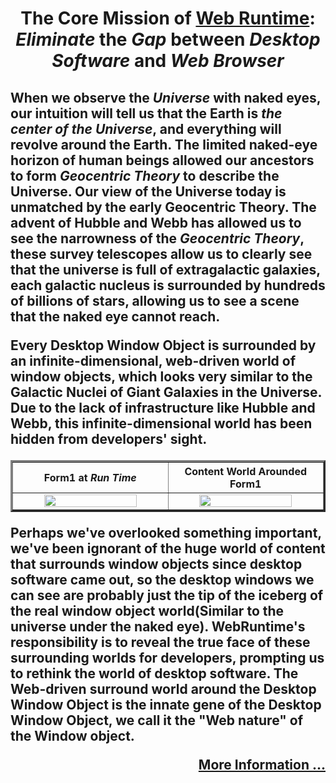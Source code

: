 <h1 align=center>

The Core Mission of [Web Runtime](https://github.com/TangramDev/OpenWebRunTime):<br><i>Eliminate</i> the <i>Gap</i> between <i>Desktop Software</i> and <i>Web Browser</i>
</h1>
<h2>
<p>When we observe the <i>Universe</i> with naked eyes, our intuition will tell us that the Earth is <i>the center of the Universe</i>, and everything will revolve around the Earth. The limited naked-eye horizon of human beings allowed our ancestors to form <i>Geocentric Theory</i> to describe the Universe. Our view of the Universe today is unmatched by the early Geocentric Theory. The advent of Hubble and Webb has allowed us to see the narrowness of the  <i>Geocentric Theory</i>, these survey telescopes allow us to clearly see that the universe is full of extragalactic galaxies, each galactic nucleus is surrounded by hundreds of billions of stars, allowing us to see a scene that the naked eye cannot reach.</p>
<p>  
Every Desktop Window Object is surrounded by an infinite-dimensional, web-driven world of window objects, which looks very similar to the Galactic Nuclei of Giant Galaxies in the Universe. Due to the lack of infrastructure like Hubble and Webb, this infinite-dimensional world has been hidden from developers' sight.</p>
<center>
        <table border="3" cellpadding="3">
            <thead>
                <tr>
                    <th align=center> <strong>Form1 at <i>Run Time</i></strong>
                    <th align=center> <strong>Content World Arounded Form1</strong>
               </tr>            
	<tbody>
                <tr>
                    <td width="50%">
                     <div align=center id="Form1DesignTime"><img src="https://user-images.githubusercontent.com/26355688/196174538-97d01137-f58c-4a6e-a878-6246824ec7c7.jpg" width="80%"/></div>   
                    </td>
                    <td width="50%">
		      <div align=center id="dynForm1Runtime"><img src="https://user-images.githubusercontent.com/26355688/197387216-c4e163bb-0385-4973-86ba-df9073522e5a.jpg" width="80%"/></div>
                    </td>
            </tbody>	  
        </table>
</center>  
<p>Perhaps we've overlooked something important, we've been ignorant of the huge world of content that surrounds window objects since desktop software came out, so the desktop windows we can see are probably just the tip of the iceberg of the real window object world(Similar to the universe under the naked eye). WebRuntime's responsibility is to reveal the true face of these surrounding worlds for developers, prompting us to rethink the world of desktop software. The Web-driven surround world around the Desktop Window Object is the innate gene of the Desktop Window Object, we call it the "Web nature" of the Window object.</p>
<p>
<div align=right>

[More Information ...](https://github.com/TangramDev/.github/blob/main/document/readmemore.md)
</div>
</p>
</h2>

